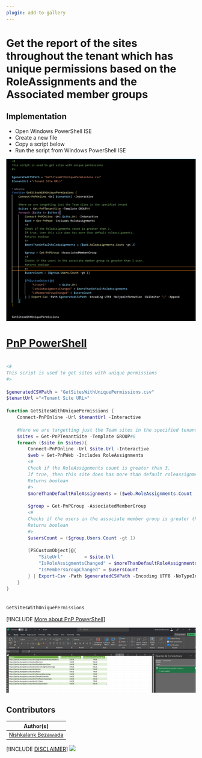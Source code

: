 ```yaml
---
plugin: add-to-gallery
---
```


# Get the report of the sites throughout the tenant which has unique permissions based on the RoleAssignments and the Associated member groups


## Implementation

- Open Windows PowerShell ISE
- Create a new file
- Copy a script  below
- Run the script from Windows PowerShell ISE

![Example Screenshot](assets/example.png)

# [PnP PowerShell](#tab/pnpps)

```powershell

<#
This script is used to get sites with unique permissions
#>

$generatedCSVPath = "GetSitesWithUniquePermissions.csv"
$tenantUrl ="<Tenant Site URL>"

function GetSitesWithUniquePermissions {
    Connect-PnPOnline -Url $tenantUrl -Interactive
    
    #Here we are targetting just the Team sites in the specified tenant
    $sites = Get-PnPTenantSite -Template GROUP#0 
    foreach ($site in $sites){
        Connect-PnPOnline -Url $site.Url -Interactive
        $web = Get-PnPWeb -Includes RoleAssignments
        <#
        Check if the RoleAssignments count is greater than 3. 
        If true, then this site does has more than default roleassignments. 
        Returns boolean
        #>
        $moreThanDefaultRoleAssignments = ($web.RoleAssignments.Count -gt 3)

        $group = Get-PnPGroup -AssociatedMemberGroup
        <#
        Checks if the users in the associate member group is greater than 1 user. 
        Returns boolean
        #>
        $usersCount = ($group.Users.Count -gt 1)

        [PSCustomObject]@{
            "SiteUrl"        = $site.Url
            "IsRoleAssigmentsChanged" = $moreThanDefaultRoleAssignments
            "IsMembersGroupChanged" = $usersCount
        } | Export-Csv -Path $generatedCSVPath -Encoding UTF8 -NoTypeInformation -Delimiter ";" -Append
    }
}


GetSitesWithUniquePermissions


```
[!INCLUDE [More about PnP PowerShell](../../docfx/includes/MORE-PNPPS.md)]

![Preview Screenshot](assets/preview.png)


## Contributors

| Author(s) |
|-----------|
| [Nishkalank Bezawada](https://github.com/NishkalankBezawada) |


[!INCLUDE [DISCLAIMER](../../docfx/includes/DISCLAIMER.md)]
<img src="https://m365-visitor-stats.azurewebsites.net/script-samples/scripts/spo-get-sites-with-unique-permissions" aria-hidden="true" />